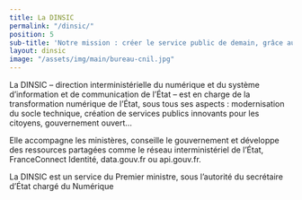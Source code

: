 ```yaml
---
title: La DINSIC
permalink: "/dinsic/"
position: 5
sub-title: 'Notre mission : créer le service public de demain, grâce au numérique'
layout: dinsic
image: "/assets/img/main/bureau-cnil.jpg"
---
```


La DINSIC – direction interministérielle du numérique et du système d’information
et de communication de l’État – est en charge de la transformation numérique de
l’État, sous tous ses aspects : modernisation du socle technique, création de services
publics innovants pour les citoyens, gouvernement ouvert… 

Elle accompagne les ministères, conseille le gouvernement et développe des ressources partagées comme
le réseau interministériel de l’État, FranceConnect Identité, data.gouv.fr ou api.gouv.fr.

La DINSIC est un service du Premier ministre, sous l’autorité du secrétaire
d’État chargé du Numérique

